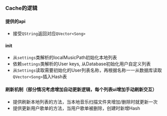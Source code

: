 ### Cache的逻辑

#### 提供的api
- 接受`QString`返回对应`QVector<Song>`

#### init
- 从`settings`类解析的localMusicPath初始化本地列表
- 依赖`settings`类解析的User keys, 从Database初始化用户自定义列表
- 从`Settings`读取需要初始化的User列表名称，再根据名称一一从数据库读取`QVector<Song>`插入Hash表


#### 刷新机制（部分情况考虑增加自动更新逻辑，每个列表ui增加手动刷新交互）
- 提供刷新本地列表的方法，当本地音乐扫描文件夹增加/删除时就更新一次
- 提供更新用户歌单的方法，当用户歌单被删除，创建时新增Hash